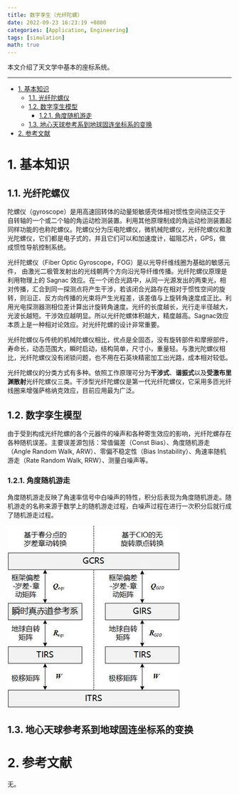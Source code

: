 ```yaml
---
title: 数字孪生（光纤陀螺）
date: 2022-09-23 16:23:19 +0800
categories: [Application, Engineering]
tags: [simulation]
math: true
---
```


本文介绍了天文学中基本的座标系统。

<!--more-->

---

- [1. 基本知识](#1-基本知识)
  - [1.1. 光纤陀螺仪](#11-光纤陀螺仪)
  - [1.2. 数字孪生模型](#12-数字孪生模型)
    - [1.2.1. 角度随机游走](#121-角度随机游走)
  - [1.3. 地心天球参考系到地球固连坐标系的变换](#13-地心天球参考系到地球固连坐标系的变换)
- [2. 参考文献](#2-参考文献)

# 1. 基本知识

## 1.1. 光纤陀螺仪

陀螺仪（gyroscope）是用高速回转体的动量矩敏感壳体相对惯性空间绕正交于自转轴的一个或二个轴的角运动检测装置。利用其他原理制成的角运动检测装置起同样功能的也称陀螺仪。陀螺仪分为压电陀螺仪，微机械陀螺仪，光纤陀螺仪和激光陀螺仪，它们都是电子式的，并且它们可以和加速度计，磁阻芯片，GPS，做成惯性导航控制系统。

光纤陀螺仪（Fiber Optic Gyroscope，FOG）是以光导纤维线圈为基础的敏感元件， 由激光二极管发射出的光线朝两个方向沿光导纤维传播。光纤陀螺仪原理是利用物理上的 Sagnac 效应。在一个闭合光路中，从同一光源发出的两束光，相对传播，汇合到同一探测点将产生干涉，若该闭合光路存在相对于惯性空间的旋转，则沿正、反方向传播的光束将产生光程差，该差值与上旋转角速度成正比。利用光电探测器测相位差计算出计旋转角速度。光纤的长度越长，光行走半径越大，光波长越短。干涉效应越明显。所以光纤陀螺体积越大，精度越高。Sagnac效应本质上是一种相对论效应。对光纤陀螺的设计非常重要。

光纤陀螺仪与传统的机械陀螺仪相比，优点是全固态，没有旋转部件和摩擦部件，寿命长，动态范围大，瞬时启动，结构简单，尺寸小，重量轻。与激光陀螺仪相比，光纤陀螺仪没有闭锁问题，也不用在石英块精密加工出光路，成本相对较低。

光纤陀螺仪的分类方式有多种。依照工作原理可分为**干涉式**、**谐振式**以及**受激布里渊散射**光纤陀螺仪三类。干涉型光纤陀螺仪是第一代光纤陀螺仪，它采用多匝光纤线圈来增强萨格纳克效应，目前应用最为广泛。

## 1.2. 数字孪生模型

由于受到构成光纤陀螺的各个元器件的噪声和各种寄生效应的影响，光纤陀螺存在各种随机误差。主要误差源包括：常值偏差（Const Bias）、角度随机游走（Angle Random Walk, ARW）、零偏不稳定性（Bias Instability）、角速率随机游走（Rate Random Walk, RRW）、测量白噪声等。

### 1.2.1. 角度随机游走

角度随机游走反映了角速率信号中白噪声的特性，积分后表现为角度随机游走。随机游走的名称来源于数学上的随机游走过程，白噪声过程在进行一次积分后就行成了随机游走过程。

![](/assets/img/postsimg/20220323/GCRS与ITRS的坐标转换.jpg)


## 1.3. 地心天球参考系到地球固连坐标系的变换



# 2. 参考文献

无。
